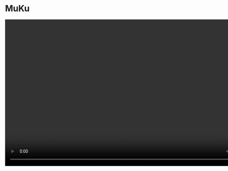 # MuKu
<video width="854" height="480" controls>
  <source src="MuKu.mp4" type="video/mp4">
  Your browser does not support the video tag.
</video>

